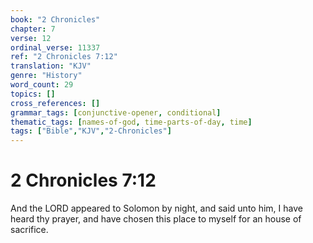 ```yaml
---
book: "2 Chronicles"
chapter: 7
verse: 12
ordinal_verse: 11337
ref: "2 Chronicles 7:12"
translation: "KJV"
genre: "History"
word_count: 29
topics: []
cross_references: []
grammar_tags: [conjunctive-opener, conditional]
thematic_tags: [names-of-god, time-parts-of-day, time]
tags: ["Bible","KJV","2-Chronicles"]
---
```


# 2 Chronicles 7:12

And the LORD appeared to Solomon by night, and said unto him, I have heard thy prayer, and have chosen this place to myself for an house of sacrifice.
